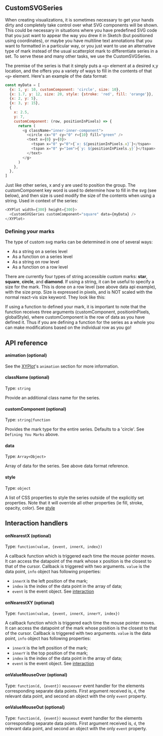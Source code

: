 ## CustomSVGSeries

When creating visualizations, it is sometimes necessary to get your hands dirty
and completely take control over what SVG components will be shown. This could
be necessary in situations where you have predefined SVG code that you just want
to appear the way you drew it in Sketch (but positioned using coordinates), or
maybe you have multiline text annotations that you want to formatted in a
particular way, or you just want to use an alternative type of mark instead of
the usual scatterplot mark to differentiate series in a set. To serve these and
many other tasks, we use the CustomSVGSeries.

<!-- INJECT:"CustomSVGExampleWithLink" -->

The premise of the series is that it simply puts a `<g>` element at a desired
x,y location, and the offers you a variety of ways to fill in the contents of
that `<g>` element. Here's an example of the data format:

```javascript
const myData = [
  {x: 1, y: 10, customComponent: 'circle', size: 10},
  {x: 1.7, y: 12, size: 20, style: {stroke: 'red', fill: 'orange'}},
  {x: 2, y: 5},
  {x: 3, y: 15},
  {
    x: 2.5,
    y: 7,
    customComponent: (row, positionInPixels) => {
      return (
        <g className="inner-inner-component">
          <circle cx="0" cy="0" r={10} fill="green" />
          <text x={0} y={0}>
            <tspan x="0" y="0">{`x: ${positionInPixels.x}`}</tspan>
            <tspan x="0" y="1em">{`y: ${positionInPixels.y}`}</tspan>
          </text>
        </g>
      )
    },
  },
]
```

Just like other series, x and y are used to position the group. The
customComponent key word is used to determine how to fill in the svg (see
below), and then size is used modify the size of the contents when using a
string. Used in context of the series:

```javascript
<XYPlot width={300} height={300}>
  <CustomSVGSeries customComponent="square" data={myData} />
</XYPlot>
```

### Defining your marks

The type of custom svg marks can be determined in one of several ways:

- As a string on a series level
- As a function on a series level
- As a string on row level
- As a function on a row level

There are currently four types of string accessible custom marks: **star**,
**square**, **circle**, and **diamond**. If using a string, it can be useful to
specify a size for the mark. This is done on a row level (see above data api
example), with the size prop. Size is expressed in pixels, and is NOT scaled
with the normal react-vis size keyword. They look like this:

<!-- INJECT:"CustomSVGAllTheMarksWithLink" -->

If using a function to defined your mark, it is important to note that the
function receives three arguments (customComponent, positionInPixels,
globalStyle), where customComponent is the row of data as you have defined it.
Thus if you are defining a function for the series as a whole you can make
modifications based on the individual row as you go!

## API reference

#### animation (optional)

See the [XYPlot](xy-plot.md)'s `animation` section for more information.

#### className (optional)

Type: `string`

Provide an additional class name for the series.

#### customComponent (optional)

Type: `string|function`

Provides the mark type for the entire series. Defaults to a 'circle'. See
`Defining You Marks` above.

#### data

Type: `Array<Object>`

Array of data for the series. See above data format reference.

#### style

Type: `object`

A list of CSS properties to style the series outside of the explicitly set
properties. Note that it will override all other properties (ie fill, stroke,
opacity, color). See [style](style.md)

## Interaction handlers

#### onNearestX (optional)

Type: `function(value, {event, innerX, index})`

A callback function which is triggered each time the mouse pointer moves. It can
access the datapoint of the mark whose x position is the closest to that of the
cursor. Callback is triggered with two arguments. `value` is the data point,
`info` object has following properties:

- `innerX` is the left position of the mark;
- `index` is the index of the data point in the array of data;
- `event` is the event object. See [interaction](interaction.md)

#### onNearestXY (optional)

Type: `function(value, {event, innerX, innerY, index})`

A callback function which is triggered each time the mouse pointer moves. It can
access the datapoint of the mark whose position is the closest to that of the
cursor. Callback is triggered with two arguments. `value` is the data point,
`info` object has following properties:

- `innerX` is the left position of the mark;
- `innerY` is the top position of the mark;
- `index` is the index of the data point in the array of data;
- `event` is the event object. See [interaction](interaction.md)

#### onValueMouseOver (optional)

Type: `function(d, {event})` `mouseover` event handler for the elements
corresponding separate data points. First argument received is, `d`, the
relevant data point, and second an object with the only `event` property.

#### onValueMouseOut (optional)

Type: `function(d, {event})` `mouseout` event handler for the elements
corresponding separate data points. First argument received is, `d`, the
relevant data point, and second an object with the only `event` property.
